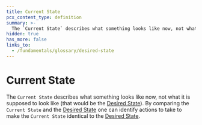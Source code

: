 ```yaml
---
title: Current State
pcx_content_type: definition
summary: >-
  The `Current State` describes what something looks like now, not what it is supposed to look like (that would be the [Desired State](/fundamentals/glossary/#desired-state)). By comparing the `Current State` and the [Desired State](/fundamentals/glossary/#desired-state) one can identify actions to take to make the `Current State` identical to the [Desired State](/fundamentals/glossary/#desired-state).
hidden: true
has_more: false
links_to:
  - /fundamentals/glossary/desired-state
---
```


# Current State

The `Current State` describes what something looks like now, not what it is supposed to look like (that would be the [Desired State](/fundamentals/glossary/desired-state)). By comparing the `Current State` and the [Desired State](/fundamentals/glossary/desired-state) one can identify actions to take to make the `Current State` identical to the [Desired State](/fundamentals/glossary/desired-state).
